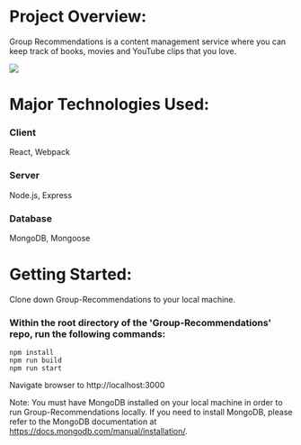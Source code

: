 # Project Overview: #

Group Recommendations is a content management service where you can keep track of books, movies and YouTube clips that you love.

![](https://media.giphy.com/media/RLVa70G4ew0gjryzZu/giphy.gif)

# Major Technologies Used: #

### Client ###
React, Webpack
### Server ###
Node.js, Express
### Database ###
MongoDB, Mongoose


# Getting Started: #

Clone down Group-Recommendations to your local machine.

### Within the root directory of the 'Group-Recommendations' repo, run the following commands: ###
    npm install
    npm run build
    npm run start

Navigate browser to http://localhost:3000

Note: You must have MongoDB installed on your local machine in order to run Group-Recommendations locally. If you need to install MongoDB, please refer to the MongoDB documentation at https://docs.mongodb.com/manual/installation/.


